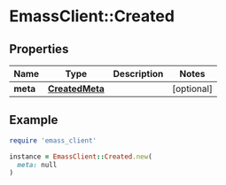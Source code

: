 # EmassClient::Created

## Properties

| Name | Type | Description | Notes |
| ---- | ---- | ----------- | ----- |
| **meta** | [**CreatedMeta**](CreatedMeta.md) |  | [optional] |

## Example

```ruby
require 'emass_client'

instance = EmassClient::Created.new(
  meta: null
)
```

